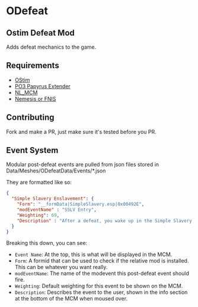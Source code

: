 # ODefeat

## Ostim Defeat Mod

Adds defeat mechanics to the game.

## Requirements

* [OStim](https://www.nexusmods.com/skyrimspecialedition/mods/40725)
* [PO3 Papyrus Extender](https://www.nexusmods.com/skyrimspecialedition/mods/22854)
* [NL_MCM](https://www.nexusmods.com/skyrimspecialedition/mods/49127)
* [Nemesis or FNIS](https://github.com/ShikyoKira/Project-New-Reign---Nemesis-Main/releases)

## Contributing

Fork and make a PR, just make sure it's tested before you PR.

## Event System

Modular post-defeat events are pulled from json files stored in Data/Meshes/ODefeatData/Events/*.json

They are formatted like so:

```json
{
  "Simple Slavery Enslavement": {
    "Form": "__formData|SimpleSlavery.esp|0x00492E",
    "modEventName" : "SSLV Entry",
    "Weighting": 69,
    "Description" : "After a defeat, you wake up in the Simple Slavery auction house as the next item to be sold."
  }
}
```

Breaking this down, you can see:

* ``Event Name``: At the top, this is what will be displayed in the MCM.
* ``Form``: A formid that can be used to check if the relative mod is installed. This can be whatever you want really.
* ``modEventName``: The name of the modevent this post-defeat event should fire.
* ``Weighting``: Default weighting for this event to be shown on the MCM.
* ``Description``: Describes the event to the user, shown in the info section at the bottom of the MCM when moused over.
